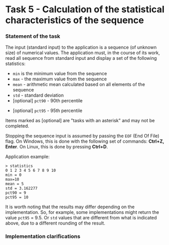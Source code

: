 # Task 5 - Calculation of the statistical characteristics of the sequence

### Statement of the task

The input (standard input) to the application is a sequence (of unknown size) of numerical values. The application must, in the course of its work, read all
sequence from standard input and display a set of the following statistics:

* `min` is the minimum value from the sequence
* `max` - the maximum value from the sequence
* `mean` - arithmetic mean calculated based on all elements of the sequence
* `std` - standard deviation
* [optional] `pct90` - 90th percentile
- [optional] `pct95` - 95th percentile

Items marked as [optional] are "tasks with an asterisk" and may not be completed.

Stopping the sequence input is assumed by passing the `EOF` (End Of File) flag. On Windows, this is done with the following set of commands: **Ctrl+Z, Enter**. On Linux, this is done by pressing **Ctrl+D**.

Application example:
```
> statistics
0 1 2 3 4 5 6 7 8 9 10
min = 0
max=10
mean = 5
std = 3.162277
pct90 = 9
pct95 = 10
```
It is worth noting that the results may differ depending on the implementation. So, for example, some implementations might return the value `pct95` = 9.5. Or `std` values ​​that are different from what is indicated above, due to a different rounding of the result.

### Implementation clarifications
